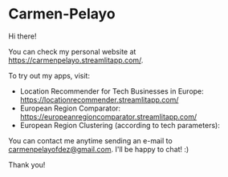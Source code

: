 # Carmen-Pelayo
Hi there!

You can check my personal website at https://carmenpelayo.streamlitapp.com/. 

To try out my apps, visit:
- Location Recommender for Tech Businesses in Europe: https://locationrecommender.streamlitapp.com/
- European Region Comparator: https://europeanregioncomparator.streamlitapp.com/
- European Region Clustering (according to tech parameters): 

You can contact me anytime sending an e-mail to carmenpelayofdez@gmail.com. I'll be happy to chat! :)

Thank you!

